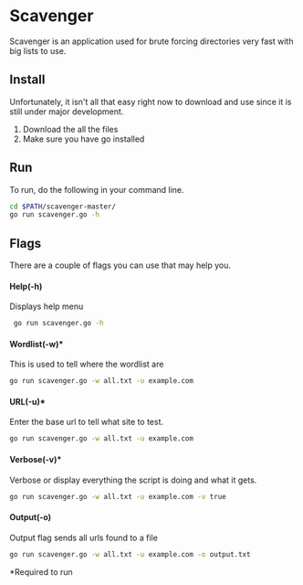# Scavenger
Scavenger is an application used for brute forcing directories very fast with big lists to use.

## Install
Unfortunately, it isn't all that easy right now to download and use since it is still under major development.

1. Download the all the files
2. Make sure you have go installed

## Run
To run, do the following in your command line.
 ```sh
 cd $PATH/scavenger-master/
 go run scavenger.go -h
 ```
 ## Flags

 There are a couple of flags you can use that may help you.

 #### Help(-h)
 Displays help menu
 ```sh
  go run scavenger.go -h
 ````
 #### Wordlist(-w)*
 This is used to tell where the wordlist are
 ```sh
go run scavenger.go -w all.txt -u example.com
 ```
 #### URL(-u)*
 Enter the base url to tell what site to test.
 ```sh
go run scavenger.go -w all.txt -u example.com
 ```
#### Verbose(-v)*
Verbose or display everything the script is doing and what it gets.
 ```sh
go run scavenger.go -w all.txt -u example.com -v true
 ```
#### Output(-o)
Output flag sends all urls found to a file
```sh
go run scavenger.go -w all.txt -u example.com -o output.txt
```


 *Required to run
